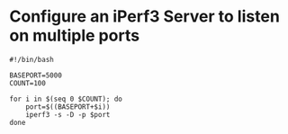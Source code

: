 # Configure an iPerf3 Server to listen on multiple ports
```
#!/bin/bash

BASEPORT=5000
COUNT=100

for i in $(seq 0 $COUNT); do
    port=$((BASEPORT+$i))
    iperf3 -s -D -p $port
done
```
